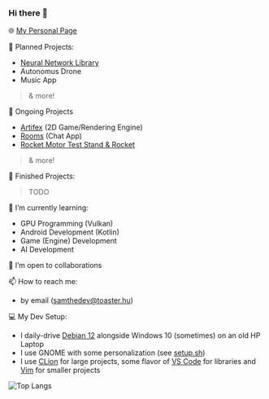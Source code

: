 ### Hi there 👋

🌐 [My Personal Page](https://samthedev.toaster.hu)

📝 Planned Projects:
- [Neural Network Library](https://github.com/samthedev32/Neural-Networks)
- Autonomus Drone
- Music App
> & more!

🔭 Ongoing Projects
- [Artifex](https://github.com/samthedev32/Artifex) (2D Game/Rendering Engine)
- [Rooms](https://github.com/samthedev32/Rooms) (Chat App)
- [Rocket Motor Test Stand & Rocket](https://agac.toaster.hu)
> & more!
<!-- - [Game Engine](https://github.com/samthedev32/Graphite) (and [Physics Engine](https://github.com/samthedev32/Carbon)) -->


🏁 Finished Projects:
> TODO

🌱 I’m currently learning:
- GPU Programming (Vulkan)
- Android Development (Kotlin)
- Game (Engine) Development
- AI Development

👯 I’m open to collaborations 

📫 How to reach me:
- by email (samthedev@toaster.hu)

💻 My Dev Setup:
- I daily-drive [Debian 12](https://www.debian.org) alongside Windows 10 (sometimes) on an old HP Laptop
- I use GNOME with some personalization (see [setup.sh](../setup.sh))
- I use [CLion](https://www.jetbrains.com/clion/) for large projects, some flavor of [VS Code]([https://code.visualstudio.com/]) for libraries and [Vim](https://neovim.io/) for smaller projects

![Top Langs](https://github-readme-stats.vercel.app/api/top-langs/?username=samthedev32&layout=compact)
